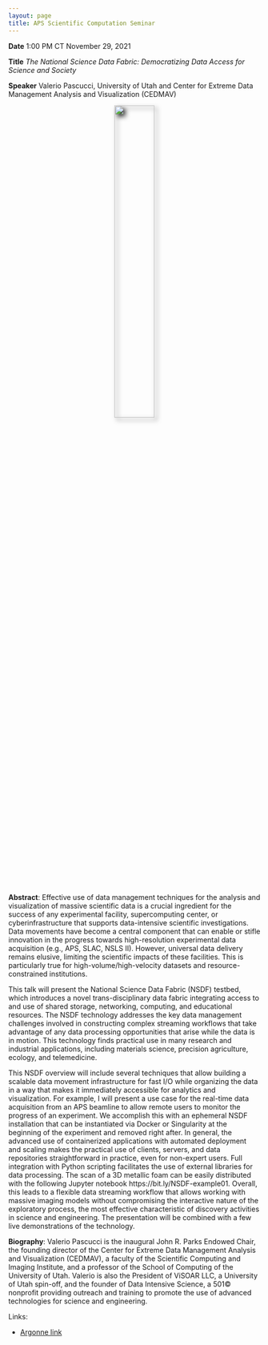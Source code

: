 ```yaml
---
layout: page
title: APS Scientific Computation Seminar
---
```


**Date** 1:00 PM CT November 29, 2021

**Title** *The National Science Data Fabric: Democratizing Data Access for Science and Society*

**Speaker** Valerio Pascucci, University of Utah and Center for Extreme Data Management Analysis and Visualization (CEDMAV)

<p align=center>
<img src="http://localhost:4000/assets/images/people/pascucci.png" width="40%" style="filter: drop-shadow(5px 5px 5px #222);"> 
</p> 


**Abstract**: Effective use of data management techniques for the analysis and visualization of massive scientific data is a crucial ingredient for the success of any experimental facility, supercomputing center, or cyberinfrastructure that supports data-intensive scientific investigations. Data movements have become a central component that can enable or stifle innovation in the progress towards high-resolution experimental data acquisition (e.g., APS, SLAC, NSLS II). However, universal data delivery remains elusive, limiting the scientific impacts of these facilities. This is particularly true for high-volume/high-velocity datasets and resource-constrained institutions.

This talk will present the National Science Data Fabric (NSDF) testbed, which introduces a novel trans-disciplinary data fabric integrating access to and use of shared storage, networking, computing, and educational resources. The NSDF technology addresses the key data management challenges involved in constructing complex streaming workflows that take advantage of any data processing opportunities that arise while the data is in motion. This technology finds practical use in many research and industrial applications, including materials science, precision agriculture, ecology, and telemedicine.

This NSDF overview will include several techniques that allow building a scalable data movement infrastructure for fast I/O while organizing the data in a way that makes it immediately accessible for analytics and visualization. For example, I will present a use case for the real-time data acquisition from an APS beamline to allow remote users to monitor the progress of an experiment. We accomplish this with an ephemeral NSDF installation that can be instantiated via Docker or Singularity at the beginning of the experiment and removed right after. In general, the advanced use of containerized applications with automated deployment and scaling makes the practical use of clients, servers, and data repositories straightforward in practice, even for non-expert users. Full integration with Python scripting facilitates the use of external libraries for data processing. The scan of a 3D metallic foam can be easily distributed with the following Jupyter notebook https://​bit​.ly/​N​S​D​F​-​e​x​a​m​ple01. Overall, this leads to a flexible data streaming workflow that allows working with massive imaging models without compromising the interactive nature of the exploratory process, the most effective characteristic of discovery activities in science and engineering. The presentation will be combined with a few live demonstrations of the technology.

**Biography**: Valerio Pascucci is the inaugural John R. Parks Endowed Chair, the founding director of the Center for Extreme Data Management Analysis and Visualization (CEDMAV), a faculty of the Scientific Computing and Imaging Institute, and a professor of the School of Computing of the University of Utah. Valerio is also the President of ViSOAR LLC, a University of Utah spin-off, and the founder of Data Intensive Science, a 501© nonprofit providing outreach and training to promote the use of advanced technologies for science and engineering. 


Links:
- [Argonne link](https://www.anl.gov/event/the-national-science-data-fabric-democratizing-data-access-for-science-and-society)
